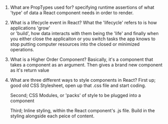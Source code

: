 1.  What are PropTypes used for?
	specifying runtime assertions of what 'type' of data
	a React component needs in order to render.

2.  What is a lifecycle event in React?
	What the 'lifecycle' refers to is how applications 'grow'	
	or 'build', how data interacts with them being the 'life'
	and finally when you either close the applicaiton or you 
	switch tasks the app knows to stop putting computer 
	resources into the closed or minimized operations.

3.  What is a Higher Order Component?
	Basically, it's a component that takes a component as an 
	argument. Then gives a brand new component as it's return
	value

4.  What are three different ways to style components in React?	
	First up; good old CSS Stylesheet, open up that .css file and
	start coding.
	
	Second; CSS Modules, or 'packs' of style to be plugged into a
	component

	Third; Inline styling, within the React component's .js file.
	Build in the styling alongside each peice of content. 
